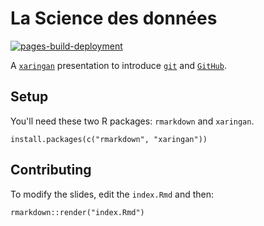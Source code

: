 # La Science des données

[![pages-build-deployment](https://github.com/FRBCesab/intro-git/actions/workflows/pages/pages-build-deployment/badge.svg)](https://github.com/FRBCesab/intro-git/actions/workflows/pages/pages-build-deployment)

A [`xaringan`](https://cran.r-project.org/web/packages/xaringan/index.html) presentation to introduce [`git`](https://git-scm.com/) and [`GitHub`](https://github.com).



## Setup

You'll need these two R packages: `rmarkdown` and `xaringan`.

```{r}
install.packages(c("rmarkdown", "xaringan"))
```


## Contributing

To modify the slides, edit the `index.Rmd` and then:

```{r}
rmarkdown::render("index.Rmd")
```

